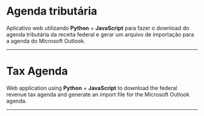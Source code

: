 # Agenda tributária

Aplicativo web utilizando <strong>Python</strong> + <strong>JavaScript</strong> para fazer o download do agenda tributária da receita federal e gerar um arquivo de importação para a agenda do Microsoft Outlook.

--------------------------------------------------------------------------------------------------------------

# Tax Agenda

Web application using <strong>Python</strong> + <strong>JavaScript</strong> to download the federal revenue tax agenda and generate an import file for the Microsoft Outlook agenda.

---------------------------------------------------------------------------------------------------------------
